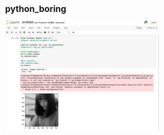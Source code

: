 # python_boring

![image](https://github.com/redcholove/python_boring/blob/master/%E8%9E%A2%E5%B9%95%E5%BF%AB%E7%85%A7%202018-03-24%20%E4%B8%8A%E5%8D%8811.16.13.png)

